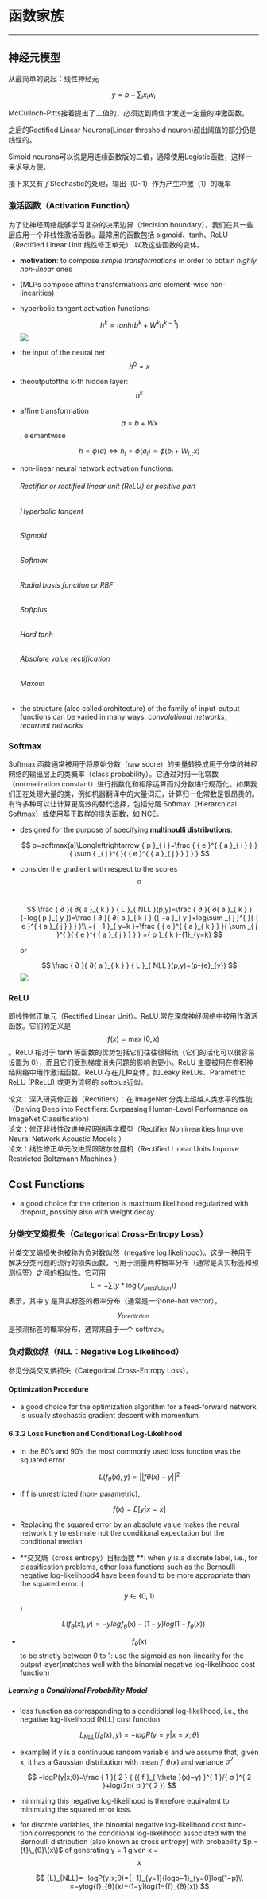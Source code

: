 # 函数家族

---

## 神经元模型

从最简单的说起：线性神经元


$$
 { y }=b +\sum_i { x}_{ i }{ w }_{ i }
$$


McCulloch-Pitts接着提出了二值的，必须达到阈值才发送一定量的冲激函数。

之后的Rectified Linear Neurons\(Linear threshold neuron\)超出阈值的部分仍是线性的。

Simoid neurons可以说是用连续函数版的二值，通常使用Logistic函数，这样一来求导方便。

接下来又有了Stochastic的处理，输出（0~1）作为产生冲激（1）的概率

### 激活函数（Activation Function）

为了让神经网络能够学习复杂的决策边界（decision boundary），我们在其一些层应用一个非线性激活函数。最常用的函数包括  sigmoid、tanh、ReLU（Rectified Linear Unit 线性修正单元） 以及这些函数的变体。

* **motivation**: to compose _simple transformations_ in order to obtain 
  _highly non-linear_ ones
* (MLPs compose affine transformations and element-wise non-linearities)
* hyperbolic tangent activation functions:

  $$
  { h }^{ k }=tanh({ b }^{ k }+{ W }^{ k }{ h }^{ k-1 })
  $$
  ![](https://upload.wikimedia.org/wikipedia/commons/thumb/7/76/Sinh_cosh_tanh.svg/256px-Sinh_cosh_tanh.svg.png)

* the input of the neural net: $${ h }^{ 0 }=x$$
* theoutputofthe k-th hidden layer: $${ h }^{ k }$$

* affine transformation $$a = b+Wx$$, elementwise


  $$
  h=\phi (a)⇔{ h }_{ i }=\phi ({ a }_{ i })=\phi ({ b }_{ i }+{ W }_{ i,: }x)
  $$

* non-linear neural network activation functions:

  ###### Rectifier or rectified linear unit \(ReLU\) or positive part

  ###### Hyperbolic tangent

  ###### Sigmoid

  ###### Softmax

  ###### Radial basis function or RBF

  ###### Softplus

  ###### Hard tanh

  ###### Absolute value rectification

  ###### Maxout

* the structure (also called architecture) of the family of input-output functions can be varied in many ways: 
  _convolutional networks_, 
  _recurrent networks_

### Softmax

Softmax 函数通常被用于将原始分数（raw score）的矢量转换成用于分类的神经网络的输出层上的类概率（class probability）。它通过对归一化常数（normalization constant）进行指数化和相除运算而对分数进行规范化。如果我们正在处理大量的类，例如机器翻译中的大量词汇，计算归一化常数是很昂贵的。有许多种可以让计算更高效的替代选择，包括分层 Softmax（Hierarchical Softmax）或使用基于取样的损失函数，如 NCE。

* designed for the purpose of specifying **multinoulli distributions**:

  $$
  p=softmax(a)\Longleftrightarrow { p }_{ i }=\frac { { e }^{ { a }_{ i } } }{ \sum { _{ j }^{  }{ { e }^{ { a }_{ j } } } }  }
  $$

* consider the gradient with respect to the scores $$a$$.

  $$
  \frac { ∂ }{ ∂{ a }_{ k } } { L }_{ NLL }(p,y)=\frac { ∂ }{ ∂{ a }_{ k } } (−log{ p }_{ y })=\frac { ∂ }{ ∂{ a }_{ k } } ({ −a }_{ y }+log\sum _{ j }^{  }{ { e }^{ { a }_{ j } } } )\\ ={ −1 }_{ y=k }+\frac { { e }^{ { a }_{ k } } }{ \sum _{ j }^{  }{ { e }^{ { a }_{ j } } }  } ={ p }_{ k }-{1}_{y=k}
  $$


  or

  $$
  \frac { ∂ }{ ∂{ a }_{ k } } { L }_{ NLL }(p,y)=(p-{e}_{y})
  $$
![](/assets/softmax.jpg)

### ReLU

即线性修正单元（Rectified Linear Unit）。ReLU 常在深度神经网络中被用作激活函数。它们的定义是 $$f(x) = \max(0, x)$$ 。ReLU 相对于 tanh 等函数的优势包括它们往往很稀疏（它们的活化可以很容易设置为 0），而且它们受到梯度消失问题的影响也更小。ReLU 主要被用在卷积神经网络中用作激活函数。ReLU 存在几种变体，如Leaky ReLUs、Parametric ReLU (PReLU) 或更为流畅的 softplus近似。

论文：深入研究修正器（Rectifiers）：在 ImageNet 分类上超越人类水平的性能（Delving Deep into Rectifiers: Surpassing Human-Level Performance on ImageNet Classification）  
论文：修正非线性改进神经网络声学模型（Rectifier Nonlinearities Improve Neural Network Acoustic Models ）  
论文：线性修正单元改进受限玻尔兹曼机（Rectified Linear Units Improve Restricted Boltzmann Machines  ）

## Cost Functions

* a good choice for the criterion is maximum likelihood regularized with dropout, possibly also with weight decay.

### 分类交叉熵损失（Categorical Cross-Entropy Loss）

分类交叉熵损失也被称为负对数似然（negative log likelihood）。这是一种用于解决分类问题的流行的损失函数，可用于测量两种概率分布（通常是真实标签和预测标签）之间的相似性。它可用 $$L = -\sum(y * \log(y_{prediction}))$$ 表示，其中 y 是真实标签的概率分布（通常是一个one-hot vector），$$y_{prediction} $$是预测标签的概率分布，通常来自于一个 softmax。

### 负对数似然（NLL：Negative Log Likelihood）

参见分类交叉熵损失（Categorical Cross-Entropy Loss）。

#### Optimization Procedure

* a good choice for the optimization algorithm for a feed-forward network is usually stochastic gradient descent with momentum.

#### 6.3.2 Loss Function and Conditional Log-Likelihood

* In the 80’s and 90’s the most commonly used loss function was the squared error

  $$
  L({ f }_{ θ }(x),y)={ ||fθ(x)−y|| }^{ 2 }
  $$

* if f is unrestricted \(non- parametric\),


  $$
  f(x) = E[y | x = x]
  $$

* Replacing the squared error by an absolute value makes the neural network try to estimate not the conditional expectation but the conditional median

* **交叉熵（cross entropy）目标函数 **: when y is a discrete label, i.e., for classification problems, other loss functions such as the Bernoulli negative log-likelihood4 have been found to be more appropriate than the squared error. \($$y∈{ \left\{ 0,1 \right\}  }$$\)


$$
L({ f }_{ θ }(x),y)=−ylog{ f }_{ θ }(x)−(1−y)log(1−{ f }_{ θ }(x))
$$


* $${f}_{\theta}(x)$$ to be strictly between 0 to 1: use the sigmoid as non-linearity for the output layer\(matches well with the binomial negative log-likelihood cost function\)

##### Learning a Conditional Probability Model

* loss function as corresponding to a conditional log-likelihood, i.e., the negative log-likelihood \(NLL\) cost function

  $$
  { L }_{ NLL }({ f }_{ \theta  }(x),y)=−logP(y=y|x=x;θ)
  $$

* example\) if y is a continuous random variable and we assume that, given x, it has a Gaussian distribution with mean ${f}\_{θ}$\(x\) and variance ${\sigma}^{2}$

  $$
  −logP(y|x;θ)=\frac { 1 }{ 2 } { ({ f }_{ \theta  }(x)−y) }^{ 1 }/{ σ }^{ 2 }+log(2π{ σ }^{ 2 })
  $$

* minimizing this negative log-likelihood is therefore equivalent to minimizing the squared error loss.

* for discrete variables, the binomial negative log-likelihood cost func- tion corresponds to the conditional log-likelihood associated with the Bernoulli distribution \(also known as cross entropy\) with probability $p = {f}\_{θ}\(x\)$ of generating y = 1 given x =$$ x$$


  $$
  {L}_{NLL}=−logP(y|x;θ)={−1}_{y=1}{logp−1}_{y=0}log(1−p)\\ =−ylog{f}_{θ}(x)−(1−y)log(1−{f}_{θ}(x))
  $$



